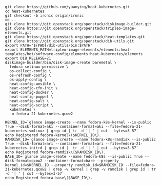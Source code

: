     git clone https://github.com/yuanying/heat-kubernetes.git
    cd heat-kubernetes
    git checkout -b ironic origin/ironic
    cd ..
    git clone https://git.openstack.org/openstack/diskimage-builder.git
    git clone https://git.openstack.org/openstack/tripleo-image-elements.git
    git clone https://git.openstack.org/openstack/heat-templates.git
    git clone https://git.openstack.org/openstack/dib-utils.git
    export PATH="${PWD}/dib-utils/bin:$PATH"
    export ELEMENTS_PATH=tripleo-image-elements/elements:heat-templates/hot/software-config/elements:heat-kubernetes/elements
    export DIB_RELEASE=21
    diskimage-builder/bin/disk-image-create baremetal \
      fedora selinux-permissive \
      os-collect-config \
      os-refresh-config \
      os-apply-config \
      heat-config-ansible \
      heat-config-cfn-init \
      heat-config-docker \
      heat-config-puppet \
      heat-config-salt \
      heat-config-script \
      kubernetes \
      -o fedora-21-kubernetes.qcow2

    KERNEL_ID=`glance image-create --name fedora-k8s-kernel --is-public True --disk-format=aki --container-format=aki --file=fedora-21-kubernetes.vmlinuz | grep id | tr -d '| ' | cut --bytes=3-57`
    echo Registered fedora-kernel\($KERNEL_ID\).
    RAMDISK_ID=`glance image-create --name fedora-k8s-ramdisk --is-public True --disk-format=ari --container-format=ari --file=fedora-21-kubernetes.initrd | grep id |  tr -d '| ' | cut --bytes=3-57`
    echo Registered fedora-ramdisk\($RAMDISK_ID\).
    BASE_ID=`glance image-create --name fedora-k8s --is-public True --disk-format=qcow2 --container-format=bare --property kernel_id=$KERNEL_ID --property ramdisk_id=$RAMDISK_ID --file=fedora-21-kubernetes.qcow2 | grep -v kernel | grep -v ramdisk | grep id | tr -d '| ' | cut --bytes=3-57`
    echo Registered fedora-base\($BASE_ID\).
